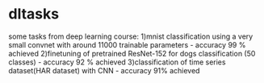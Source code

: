 # dltasks
some tasks from deep learning course:
1)mnist classification using a very small convnet with around 11000 trainable parameters - accuracy 99 % achieved
2)finetuning of pretrained ResNet-152 for dogs classification (50 classes) - accuracy 92 % achieved
3)classification of time series dataset(HAR dataset) with CNN - accuracy 91% achieved 
